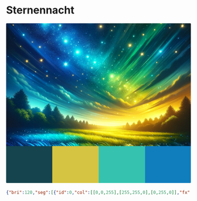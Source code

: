 # Sternennacht

![Sternenacht](bilder/sternennacht.png)

```json
{"bri":120,"seg":[{"id":0,"col":[[0,0,255],[255,255,0],[0,255,0]],"fx":95,"sx":60,"ix":180,"pal":5}]}